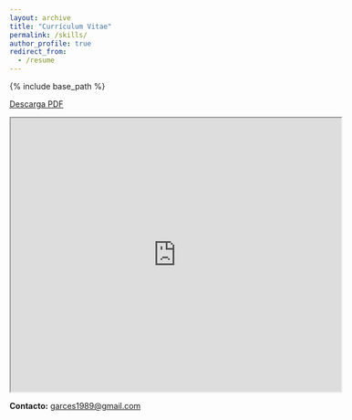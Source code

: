 ```yaml
---
layout: archive
title: "Currículum Vitae"
permalink: /skills/
author_profile: true
redirect_from:
  - /resume
---
```


{% include base_path %}



[Descarga PDF]

<iframe src="https://docs.google.com/viewer?srcid=1Hp_NKPYzfUy_81OE--a5dV2UOV3OYvoyp_IaIWUmFQ8&pid=explorer&efh=false&a=v&chrome=false&embedded=true" width="580px" height="480px"></iframe>


[Descarga PDF]: https://docs.google.com/document/d/1Hp_NKPYzfUy_81OE--a5dV2UOV3OYvoyp_IaIWUmFQ8/export?format=pdf






**Contacto:**   [garces1989@gmail.com](mailto:garces1989@gmail.com)


